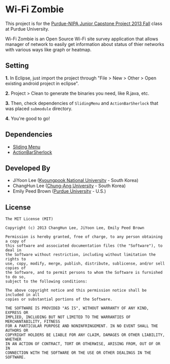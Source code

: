 Wi-Fi Zombie
===========

This project is for the [Purdue-NIPA Junior Capstone Project 2013 Fall][1] class at Purdue University.

Wi-Fi Zombie is an Open Source Wi-Fi site survey application that allows manager of network to easily get information
about status of thier networks with various ways like graph or heatmap.


Setting
----------------------------
__1.__ In Eclipse, just import the project through "File > New > Other > Open existing android project in eclipse".

__2.__ Project > Clean to generate the binaries you need, like R.java, etc.

__3.__ Then, check dependencies of `SlidingMenu` and `ActionBarSherlock` that was placed `submodule` directory.

__4.__ You're good to go!


Dependencies
----------------------------
* [Sliding Menu][2]
* [ActionBarSherlock][3]


Developed By
----------------------------
* JiYoon Lee ([Kyoungpook National University][4] - South Korea)
* ChangHun Lee ([Chung-Ang University][5] - South Korea)
* Emily Peed Brown ([Purdue University][6] - U.S.)


License
----------------------------
    
    The MIT License (MIT)
    
    Copyright (c) 2013 ChangHun Lee, JiYoon Lee, Emily Peed Brown
    
    Permission is hereby granted, free of charge, to any person obtaining a copy of
    this software and associated documentation files (the "Software"), to deal in
    the Software without restriction, including without limitation the rights to
    use, copy, modify, merge, publish, distribute, sublicense, and/or sell copies of
    the Software, and to permit persons to whom the Software is furnished to do so,
    subject to the following conditions:
    
    The above copyright notice and this permission notice shall be included in all
    copies or substantial portions of the Software.
    
    THE SOFTWARE IS PROVIDED "AS IS", WITHOUT WARRANTY OF ANY KIND, EXPRESS OR
    IMPLIED, INCLUDING BUT NOT LIMITED TO THE WARRANTIES OF MERCHANTABILITY, FITNESS
    FOR A PARTICULAR PURPOSE AND NONINFRINGEMENT. IN NO EVENT SHALL THE AUTHORS OR
    COPYRIGHT HOLDERS BE LIABLE FOR ANY CLAIM, DAMAGES OR OTHER LIABILITY, WHETHER
    IN AN ACTION OF CONTRACT, TORT OR OTHERWISE, ARISING FROM, OUT OF OR IN
    CONNECTION WITH THE SOFTWARE OR THE USE OR OTHER DEALINGS IN THE SOFTWARE.
    
    
    
[1]: https://tech.purdue.edu/research/research-grants/nipa-capstone-project-2013-fall
[2]: https://github.com/jfeinstein10/SlidingMenu
[3]: http://actionbarsherlock.com/
[4]: http://en.knu.ac.kr/
[5]: http://neweng.cau.ac.kr/
[6]: http://www.purdue.edu/